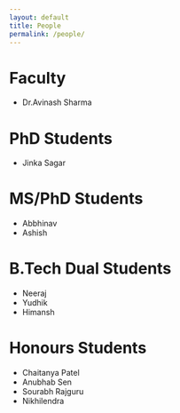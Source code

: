 ```yaml
---
layout: default
title: People
permalink: /people/
---
```


# **Faculty**

- Dr.Avinash Sharma

# **PhD Students**

- Jinka Sagar


# **MS/PhD Students**

- Abbhinav
- Ashish

# **B.Tech Dual Students**

- Neeraj
- Yudhik
- Himansh

# **Honours Students**

- Chaitanya Patel 
- Anubhab Sen
- Sourabh Rajguru
- Nikhilendra